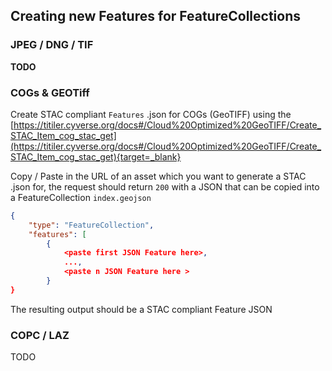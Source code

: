 ##  Creating new Features for FeatureCollections

### JPEG / DNG / TIF

**TODO**

### COGs & GEOTiff

Create STAC compliant `Features` .json for COGs (GeoTIFF) using the [https://titiler.cyverse.org/docs#/Cloud%20Optimized%20GeoTIFF/Create_STAC_Item_cog_stac_get](https://titiler.cyverse.org/docs#/Cloud%20Optimized%20GeoTIFF/Create_STAC_Item_cog_stac_get){target=_blank}

Copy / Paste in the URL of an asset which you want to generate a STAC .json for, the request should return `200` with a JSON that can be copied into a FeatureCollection `index.geojson`

```json
{
    "type": "FeatureCollection",
    "features": [
        {
            <paste first JSON Feature here>,
            ..., 
            <paste n JSON Feature here >
        }
}
```

The resulting output should be a STAC compliant Feature JSON

### COPC / LAZ

TODO
